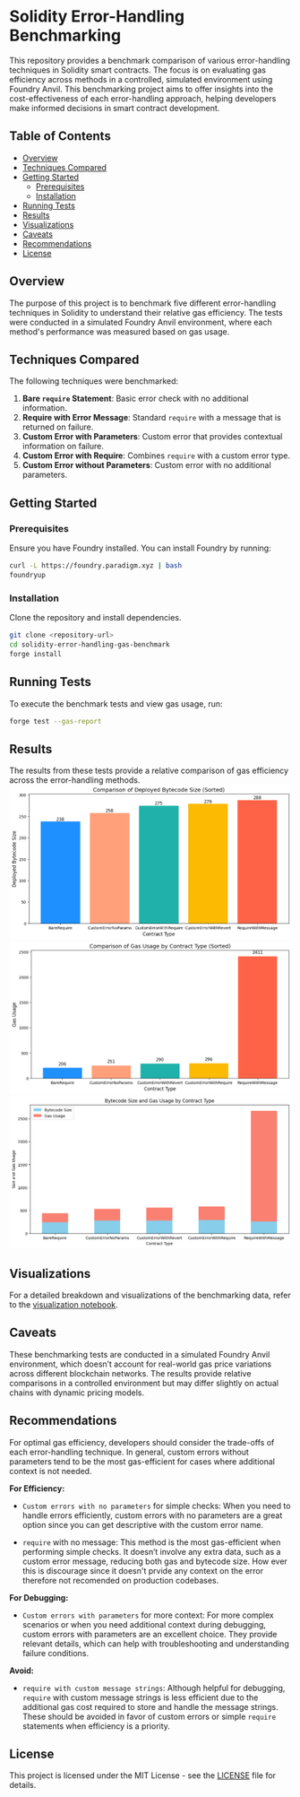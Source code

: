 
# Solidity Error-Handling Benchmarking

This repository provides a benchmark comparison of various error-handling techniques in Solidity smart contracts. The focus is on evaluating gas efficiency across methods in a controlled, simulated environment using Foundry Anvil. This benchmarking project aims to offer insights into the cost-effectiveness of each error-handling approach, helping developers make informed decisions in smart contract development.

## Table of Contents
- [Overview](#overview)
- [Techniques Compared](#techniques-compared)
- [Getting Started](#getting-started)
  - [Prerequisites](#prerequisites)
  - [Installation](#installation)
- [Running Tests](#running-tests)
- [Results](#results)
- [Visualizations](#visualizations)
- [Caveats](#caveats)
- [Recommendations](#recommendations)
- [License](#license)

## Overview
The purpose of this project is to benchmark five different error-handling techniques in Solidity to understand their relative gas efficiency. The tests were conducted in a simulated Foundry Anvil environment, where each method's performance was measured based on gas usage.

## Techniques Compared
The following techniques were benchmarked:
1. **Bare `require` Statement**: Basic error check with no additional information.
2. **Require with Error Message**: Standard `require` with a message that is returned on failure.
3. **Custom Error with Parameters**: Custom error that provides contextual information on failure.
4. **Custom Error with Require**: Combines `require` with a custom error type.
5. **Custom Error without Parameters**: Custom error with no additional parameters.



## Getting Started

### Prerequisites
Ensure you have Foundry installed. You can install Foundry by running:
```bash
curl -L https://foundry.paradigm.xyz | bash
foundryup
```

### Installation
Clone the repository and install dependencies.
```bash
git clone <repository-url>
cd solidity-error-handling-gas-benchmark
forge install
```

## Running Tests
To execute the benchmark tests and view gas usage, run:
```bash
forge test --gas-report
```

## Results
The results from these tests provide a relative comparison of gas efficiency across the error-handling methods.
![corelation to bytecode size](bytecode.png)
![corelation to gas used](gas.png)
![cumulative bytecode size and gas ](cumulative.png)

## Visualizations

For a detailed breakdown and visualizations of the benchmarking data, refer to the [visualization notebook](./benchmark_visualizations.ipynb).

## Caveats
These benchmarking tests are conducted in a simulated Foundry Anvil environment, which doesn’t account for real-world gas price variations across different blockchain networks. The results provide relative comparisons in a controlled environment but may differ slightly on actual chains with dynamic pricing models.

## Recommendations
For optimal gas efficiency, developers should consider the trade-offs of each error-handling technique. In general, custom errors without parameters tend to be the most gas-efficient for cases where additional context is not needed.

**For Efficiency:**  
- `Custom errors with no parameters` for simple checks: When you need to handle errors efficiently, custom errors with no parameters are a great option since you can get descriptive with the custom error name.

- `require` with no message: This method is the most gas-efficient when performing simple checks. It doesn’t involve any extra data, such as a custom error message, reducing both gas and bytecode size. How ever this is discourage since it doesn't prvide any context on the error therefore not recomended on production codebases.

**For Debugging:**  
- `Custom errors with parameters` for more context: For more complex scenarios or when you need additional context during debugging, custom errors with parameters are an excellent choice. They provide relevant details, which can help with troubleshooting and understanding failure conditions.

**Avoid:**  
- `require with custom message strings`: Although helpful for debugging, `require` with custom message strings is less efficient due to the additional gas cost required to store and handle the message strings. These should be avoided in favor of custom errors or simple `require` statements when efficiency is a priority.

## License
This project is licensed under the MIT License - see the [LICENSE](LICENSE) file for details.